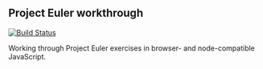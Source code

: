 ## Project Euler workthrough

[![Build Status](https://travis-ci.org/jeskew/euler.ts.svg?branch=master)](https://travis-ci.org/jeskew/euler.ts)

Working through Project Euler exercises in browser- and node-compatible
JavaScript.
